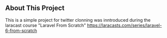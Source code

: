 
## About This Project 

This is a simple project for twitter clonning was inntroduced during the laracast course "Laravel From Scratch" 
https://laracasts.com/series/laravel-6-from-scratch


